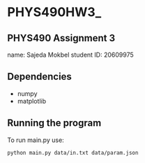 # PHYS490HW3_

## PHYS490 Assignment 3
name: Sajeda Mokbel
student ID: 20609975

## Dependencies
- numpy
- matplotlib


## Running the program
To run main.py use:

```
python main.py data/in.txt data/param.json

```
